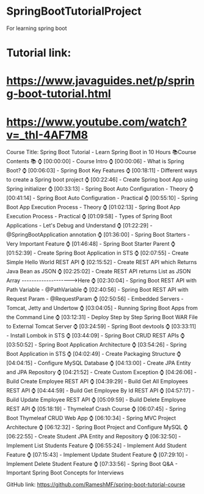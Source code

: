 # SpringBootTutorialProject
For learning spring boot
# Tutorial link:
# https://www.javaguides.net/p/spring-boot-tutorial.html
# https://www.youtube.com/watch?v=_thI-4AF7M8
Course Title: Spring Boot Tutorial - Learn Spring Boot in 10 Hours
📚Course Contents 📚
⌚ [00:00:00] - Course Intro
⌚ [00:00:06] - What is Spring Boot?
⌚ [00:06:03] - Spring Boot Key Features
⌚ [00:18:11] - Different ways to create a Spring boot project
⌚ [00:22:46] - Create Spring boot App using Spring initializer
⌚ [00:33:13] - Spring Boot Auto Configuration - Theory
⌚ [00:41:14] - Spring Boot Auto Configuration - Practical
⌚ [00:55:10] - Spring Boot App Execution Process - Theory
⌚ [01:02:13] - Spring Boot App Execution Process - Practical
⌚ [01:09:58] - Types of Spring Boot Applications - Let's Debug and Understand
⌚ [01:22:29] - @SpringBootApplication annotation
⌚ [01:36:00] - Spring Boot Starters - Very Important Feature
⌚ [01:46:48] - Spring Boot Starter Parent
⌚ [01:52:39] - Create Spring Boot Application in STS
⌚ [02:07:55] - Create Simple Hello World REST API
⌚ [02:15:52] - Create REST API which Returns Java Bean as JSON
⌚ [02:25:02] - Create REST API returns List as JSON Array -------------------->Here
⌚ [02:30:04] - Spring Boot REST API with Path Variable - @PathVariable
⌚ [02:40:56] - Spring Boot REST API with Request Param - @RequestParam
⌚ [02:50:56] - Embedded Servers - Tomcat, Jetty and Undertow
⌚ [03:04:05] - Running Spring Boot Apps from the Command Line
⌚ [03:12:31] - Deploy Step by Step Spring Boot WAR File to External Tomcat Server
⌚ [03:24:59] - Spring Boot devtools
⌚ [03:33:11] - Install Lombok in STS
⌚ [03:44:09] - Spring Boot CRUD REST APIs
⌚ [03:50:52] - Spring Boot Application Architecture
⌚ [03:54:26] - Spring Boot Application in STS
⌚ [04:02:49] - Create Packaging Structure
⌚ [04:04:15] - Configure MySQL Database
⌚ [04:13:00] - Create JPA Entity and JPA Repository
⌚ [04:21:52] - Create Custom Exception
⌚ [04:26:06] - Build Create Employee REST API
⌚ [04:39:29] - Build Get All Employees REST API
⌚ [04:44:59] - Build Get Employee By Id REST API
⌚ [04:57:17] - Build Update Employee REST API
⌚ [05:09:59] - Build Delete Employee REST API
⌚ [05:18:19] - Thymeleaf Crash Course
⌚ [06:07:45] - Spring Boot Thymeleaf CRUD Web App
⌚ [06:10:34] - Spring MVC Project Architecture
⌚ [06:12:32] - Spring Boot Project and Configure MySQL
⌚ [06:22:55] - Create Student JPA Entity and Repository
⌚ [06:32:50] - Implement List Students Feature
⌚ [06:55:24] - Implement Add Student Feature
⌚ [07:15:43] - Implement Update Student Feature
⌚ [07:29:10] - Implement Delete Student Feature
⌚ [07:33:56] - Spring Boot Q&A - Important Spring Boot Concepts 
for Interviews

GitHub link:
https://github.com/RameshMF/spring-boot-tutorial-course